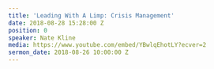 ```yaml
---
title: 'Leading With A Limp: Crisis Management'
date: 2018-08-28 15:28:00 Z
position: 0
speaker: Nate Kline
media: https://www.youtube.com/embed/YBwlqEhotLY?ecver=2
sermon_date: 2018-08-26 10:00:00 Z
---
```


